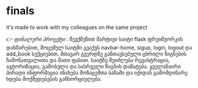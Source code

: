 # finals
it's made to work with my colleagues on the same project

  👉 _ფინალური პროექტი_ : შევქმენით მარტივი საიტი flask ფრეიმვორკის დახმარებით, მოცემულ საიტში გვაქვს navbar-home, sigup, login, logout და add_book სექციებით. მთავარ გვერდზე განთავსებული ცხრილი წიგნების ჩამონათვალითა და მათი ფასით. საიტზე შეიძლება რეგისტრაცია, ავტორიზაცია, გამოსვლა და სასრველი წიგნის დამატება. ყველანაირი პირადი ინფორმაცია ინახება მონაცემთა ბაზაში და იქიდან გამომდინარე ხდება მოქმედებების განხორციელება.
